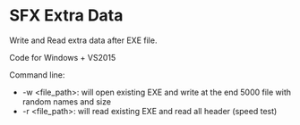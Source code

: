 # SFX Extra Data

Write and Read extra data after EXE file.

Code for Windows + VS2015

Command line:
* -w <file_path>: will open existing EXE and write at the end 5000 file with random names and size
* -r <file_path>: will read existing EXE and read all header (speed test)
